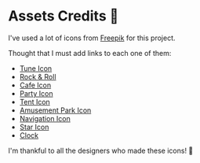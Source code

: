 # Assets Credits 🦄

I've used a lot of icons from [Freepik](https://www.freepik.com/) for this project.

Thought that I must add links to each one of them:
- [Tune Icon](https://www.flaticon.com/free-icon/settings_7010069?term=equalizer&page=1&position=10&page=1&position=10&related_id=7010069&origin=search) 
- [Rock & Roll](https://www.flaticon.com/premium-icon/rock-and-roll_2221809?term=concert&page=1&position=22&page=1&position=22&related_id=2221809&origin=search)
- [Cafe Icon](https://www.flaticon.com/free-icon/cafe_2935477?term=cafes&page=1&position=11&page=1&position=11&related_id=2935477)
- [Party Icon](https://www.flaticon.com/free-icon/disco_3059006?term=night%20club&page=1&position=3&page=1&position=3&related_id=3059006&origin=search)
- [Tent Icon](https://www.flaticon.com/premium-icon/camping-tent_2077011?term=travel%20activities&page=1&position=21&page=1&position=21&related_id=2077011&origin=search)
- [Amusement Park Icon](https://www.flaticon.com/premium-icon/amusement-park_5805438?term=theme%20park&page=1&position=12&page=1&position=12&related_id=5805438&origin=search)
- [Navigation Icon](https://www.flaticon.com/free-icon/destination_854996?term=travel&related_id=854996)
- [Star Icon](https://www.flaticon.com/free-icon/star_1828884?term=rating&page=1&position=1&page=1&position=1&related_id=1828884&origin=search)
- [Clock](https://www.flaticon.com/premium-icon/time_3240587?term=clock&page=1&position=6&page=1&position=6&related_id=3240587&origin=search)


I'm thankful to all the designers who made these icons! 🦄